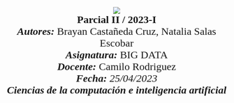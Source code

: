 <p align = center  
<br>
<img src="https://res-5.cloudinary.com/crunchbase-production/image/upload/c_lpad,h_256,w_256,f_auto,q_auto:eco/v1455514364/pim02bzqvgz0hibsra41.png" align="center"><br><FONT FACE="times new roman" SIZE=5.5>
<b>Parcial II / 2023-I </b>
<br>
<i><b>Autores:</b></i> Brayan Castañeda Cruz, Natalia Salas Escobar
<br>
<i><b>Asignatura:</b></i> BIG DATA
<br>
<i><b>Docente:</b></i> Camilo Rodriguez
<br>
<i><b>Fecha: </b>25/04/2023
<br>
<b>Ciencias de la computación e inteligencia artificial</b></i>
<br>
</FONT>
</p>
